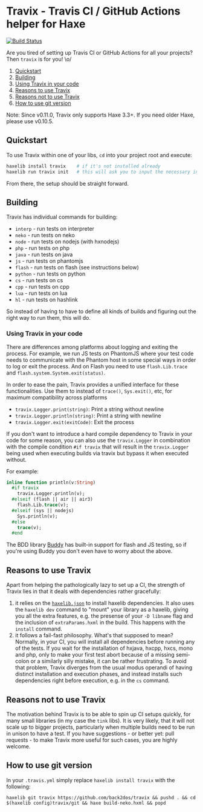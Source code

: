 # Travix - Travis CI / GitHub Actions helper for Haxe
[![Build Status](https://travis-ci.org/back2dos/travix.svg?branch=master)](https://travis-ci.org/back2dos/travix)

Are you tired of setting up Travis CI or GitHub Actions for all your projects? Then `travix` is for you! \o/

1. [Quickstart](#quickstart)
1. [Building](#building)
1. [Using Travix in your code](#using-travix-in-your-code)
1. [Reasons to use Travix](#reasons-to-use-travix)
1. [Reasons not to use Travix](#reasons-not-to-use-travix)
1. [How to use git version](#how-to-use-git-version)

Note: Since v0.11.0, Travix only supports Haxe 3.3+. If you need older Haxe, please use v0.10.5.


## Quickstart

To use Travix within one of your libs, `cd` into your project root and execute:

```bash
haxelib install travix    # if it's not installed already
haxelib run travix init   # this will ask you to input the necessary information and create a .travis.yml or GitHub Actions workflow YAML file
```

From there, the setup should be straight forward.


## Building

Travix has individual commands for building:

- `interp` - run tests on interpreter
- `neko` - run tests on neko
- `node` - run tests on nodejs (with hxnodejs)
- `php` - run tests on php
- `java` - run tests on java
- `js` - run tests on phantomjs
- `flash` - run tests on flash (see instructions below)
- `python` - run tests on python
- `cs` - run tests on cs
- `cpp` - run tests on cpp
- `lua` - run tests on lua
- `hl` - run tests on hashlink

So instead of having to have to define all kinds of builds and figuring out the right way to run them, this will do.


### Using Travix in your code

There are differences among platforms about logging and exiting the process.
For example, we run JS tests on PhantomJS where your test code needs to communicate
with the Phantom host in some special ways in order to log or exit the process.
And on Flash you need to use `flash.Lib.trace` and `flash.system.System.exit(status)`.

In order to ease the pain, Travix provides a unified interface for these functionalities.
Use them to instead of `trace()`, `Sys.exit()`, etc, for maximum compatibility across platforms

- `travix.Logger.print(string)`: Print a string without newline
- `travix.Logger.println(string)`: Print a string with newline
- `travix.Logger.exit(exitCode)`: Exit the process

If you don't want to introduce a hard compile dependency to Travix in your code for some reason, you can also use the `travix.Logger`
in combination with the compile condition `#if travix` that will result in the `travix.Logger` being used when executing builds via
travix but bypass it when executed without.

For example:

```haxe
inline function println(v:String)
  #if travix
    travix.Logger.println(v);
  #elseif (flash || air || air3)
    flash.Lib.trace(v);
  #elseif (sys || nodejs)
    Sys.println(v);
  #else
    trace(v);
  #end
```

The BDD library [Buddy](https://github.com/ciscoheat/buddy) has built-in support for flash and JS testing, so if you're using Buddy you don't even have to worry about the above.


## Reasons to use Travix

Apart from helping the pathologically lazy to set up a CI, the strength of Travix lies in that it deals with dependencies rather gracefully:
  
1. it relies on the [`haxelib.json`](http://lib.haxe.org/documentation/creating-a-haxelib-package/) to install haxelib dependencies. It also uses the `haxelib dev` command to "mount" your library as a haxelib, giving you all the extra features, e.g. the presense of your `-D libname` flag and the inclusion of `extraParams.hxml` in the build. This happens with the `install` command.
2. it follows a fail-fast philosophy. What's that supposed to mean? Normally, in your CI, you will install all dependencies before running any of the tests. If you wait for the installation of hxjava, hxcpp, hxcs, mono and php, only to make your first test abort because of a missing semi-colon or a similarly silly mistake, it can be rather frustrating. To avoid that problem, Travix diverges from the usual modus operandi of having distinct installation and execution phases, and instead installs such dependencies right before execution, e.g. in the `cs` command.


## Reasons not to use Travix

The motivation behind Travix is to be able to spin up CI setups quickly, for many small libraries (in my case the `tink` libs). It is very likely, that it will not scale up to bigger projects, particularly when multiple builds need to be run in unison to have a test. If you have suggestions - or better yet: pull requests - to make Travix more useful for such cases, you are highly welcome.


## How to use git version

In your `.travis.yml` simply replace `haxelib install travix` with the following:

```
haxelib git travix https://github.com/back2dos/travix && pushd . && cd $(haxelib config)travix/git && haxe build-neko.hxml && popd
```
